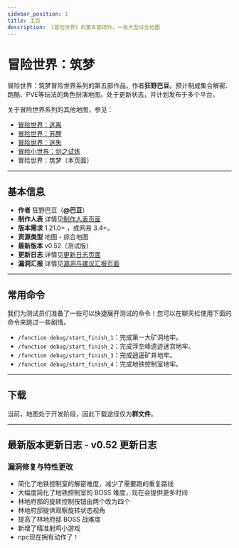 ```yaml
---
sidebar_position: 1
title: 主页
description: 《冒险世界》的第五部续作，一张大型综合地图
---
```


# 冒险世界：筑梦

冒险世界：筑梦冒险世界系列的第五部作品。作者**狂野巴豆**。预计制成集合解密、跑酷、PVE等玩法的角色扮演地图。处于更新状态，并计划发布于多个平台。

关于冒险世界系列的其他地图，参见：

- [冒险世界：逃离](../../planning/adventure_world_1/homepage)
- [冒险世界：苏醒](../../planning/adventure_world_2/homepage)
- [冒险世界：迷失](../../planning/adventure_world_3/homepage)
- [冒险小世界：剑之试炼](../adventure_world_4/homepage)
- 冒险世界：筑梦（本页面）

---

## 基本信息

- **作者** 狂野巴豆（**@巴豆**）
- **制作人表** 详情见[制作人表页面](credits)
- **版本需求** 1.21.0+ ，或网易 3.4+。
- **资源类型** 地图 - 综合地图
- **最新版本** v0.52（测试版）
- **更新日志** 详情见[更新日志页面](update_log)
- **漏洞汇报** 详情见[漏洞与建议汇报页面](bugs)

---

## 常用命令

我们为测试员们准备了一些可以快捷展开测试的命令！您可以在聊天栏使用下面的命令来跳过一些剧情。

- `/function debug/start_finish_1`：完成第一大矿洞地牢。
- `/function debug/start_finish_2`：完成浮空峰遗迹迷宫地牢。
- `/function debug/start_finish_3`：完成逍遥矿井地牢。
- `/function debug/start_finish_4`：完成地铁控制室地牢。

---

## 下载

当前，地图处于开发阶段，因此下载途径仅为**群文件**。

---

## 最新版本更新日志 - v0.52 更新日志

### 漏洞修复与特性更改

- 简化了地铁控制室的解密难度，减少了需要跑的重复路线
- 大幅度简化了地铁控制室的 BOSS 难度，现在会提供更多时间
- 林地府邸的旋转控制按钮由两个改为四个
- 林地府邸提供观察旋转状态视角
- 提高了林地府邸 BOSS 战难度
- 新增了精准射鸡小游戏
- npc现在拥有动作了！

